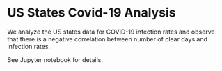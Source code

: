 # US States Covid-19 Analysis

We analyze the US states data for COVID-19 infection rates and observe
that there is a negative correlation between number of clear days and
infection rates.

See Jupyter notebook for details.
